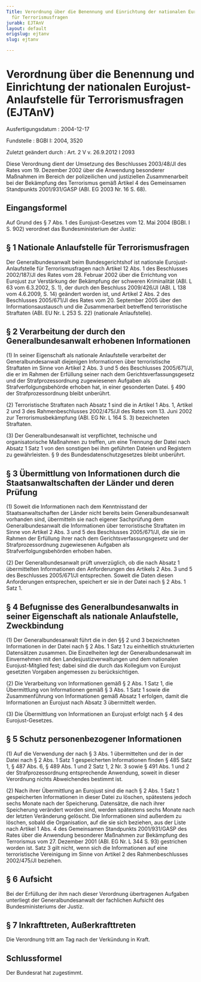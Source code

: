 ```yaml
---
Title: Verordnung über die Benennung und Einrichtung der nationalen Eurojust-Anlaufstelle
  für Terrorismusfragen
jurabk: EJTAnV
layout: default
origslug: ejtanv
slug: ejtanv

---
```


# Verordnung über die Benennung und Einrichtung der nationalen Eurojust-Anlaufstelle für Terrorismusfragen (EJTAnV)

Ausfertigungsdatum
:   2004-12-17

Fundstelle
:   BGBl I: 2004, 3520

Zuletzt geändert durch
:   Art. 2 V v. 26.9.2012 I 2093

Diese Verordnung dient der Umsetzung des Beschlusses 2003/48/JI des
Rates vom 19. Dezember 2002 über die Anwendung besonderer Maßnahmen im
Bereich der polizeilichen und justiziellen Zusammenarbeit bei der
Bekämpfung des Terrorismus gemäß Artikel 4 des Gemeinsamen Standpunkts
2001/931/GASP (ABl. EG 2003 Nr. 16 S. 68).


## Eingangsformel

Auf Grund des § 7 Abs. 1 des Eurojust-Gesetzes vom 12. Mai 2004 (BGBl.
I S. 902) verordnet das Bundesministerium der Justiz:


## § 1 Nationale Anlaufstelle für Terrorismusfragen

Der Generalbundesanwalt beim Bundesgerichtshof ist nationale Eurojust-
Anlaufstelle für Terrorismusfragen nach Artikel 12 Abs. 1 des
Beschlusses 2002/187/JI des Rates vom 28. Februar 2002 über die
Errichtung von Eurojust zur Verstärkung der Bekämpfung der schweren
Kriminalität (ABl. L 63 vom 6.3.2002, S. 1), der durch den Beschluss
2009/426/JI (ABl. L 138 vom 4.6.2009, S. 14) geändert worden ist, und
Artikel 2 Abs. 2 des Beschlusses 2005/671/JI des Rates vom 20.
September 2005 über den Informationsaustausch und die Zusammenarbeit
betreffend terroristische Straftaten (ABl. EU Nr. L 253 S. 22)
(nationale Anlaufstelle).


## § 2 Verarbeitung der durch den Generalbundesanwalt erhobenen Informationen

(1) In seiner Eigenschaft als nationale Anlaufstelle verarbeitet der
Generalbundesanwalt diejenigen Informationen über terroristische
Straftaten im Sinne von Artikel 2 Abs. 3 und 5 des Beschlusses
2005/671/JI, die er im Rahmen der Erfüllung seiner nach dem
Gerichtsverfassungsgesetz und der Strafprozessordnung zugewiesenen
Aufgaben als Strafverfolgungsbehörde erhoben hat, in einer gesonderten
Datei. § 490 der Strafprozessordnung bleibt unberührt.

(2) Terroristische Straftaten nach Absatz 1 sind die in Artikel 1 Abs.
1, Artikel 2 und 3 des Rahmenbeschlusses 2002/475/JI des Rates vom 13.
Juni 2002 zur Terrorismusbekämpfung (ABl. EG Nr. L 164 S. 3)
bezeichneten Straftaten.

(3) Der Generalbundesanwalt ist verpflichtet, technische und
organisatorische Maßnahmen zu treffen, um eine Trennung der Datei nach
Absatz 1 Satz 1 von den sonstigen bei ihm geführten Dateien und
Registern zu gewährleisten. § 9 des Bundesdatenschutzgesetzes bleibt
unberührt.


## § 3 Übermittlung von Informationen durch die Staatsanwaltschaften der Länder und deren Prüfung

(1) Soweit die Informationen nach dem Kenntnisstand der
Staatsanwaltschaften der Länder nicht bereits beim Generalbundesanwalt
vorhanden sind, übermitteln sie nach eigener Sachprüfung dem
Generalbundesanwalt die Informationen über terroristische Straftaten
im Sinne von Artikel 2 Abs. 3 und 5 des Beschlusses 2005/671/JI, die
sie im Rahmen der Erfüllung ihrer nach dem Gerichtsverfassungsgesetz
und der Strafprozessordnung zugewiesenen Aufgaben als
Strafverfolgungsbehörden erhoben haben.

(2) Der Generalbundesanwalt prüft unverzüglich, ob die nach Absatz 1
übermittelten Informationen den Anforderungen des Artikels 2 Abs. 3
und 5 des Beschlusses 2005/671/JI entsprechen. Soweit die Daten diesen
Anforderungen entsprechen, speichert er sie in der Datei nach § 2 Abs.
1 Satz 1.


## § 4 Befugnisse des Generalbundesanwalts in seiner Eigenschaft als nationale Anlaufstelle, Zweckbindung

(1) Der Generalbundesanwalt führt die in den §§ 2 und 3 bezeichneten
Informationen in der Datei nach § 2 Abs. 1 Satz 1 zu einheitlich
strukturierten Datensätzen zusammen. Die Einzelheiten legt der
Generalbundesanwalt im Einvernehmen mit den Landesjustizverwaltungen
und dem nationalen Eurojust-Mitglied fest; dabei sind die durch das
Kollegium von Eurojust gesetzten Vorgaben angemessen zu
berücksichtigen.

(2) Die Verarbeitung von Informationen gemäß § 2 Abs. 1 Satz 1, die
Übermittlung von Informationen gemäß § 3 Abs. 1 Satz 1 sowie die
Zusammenführung von Informationen gemäß Absatz 1 erfolgen, damit die
Informationen an Eurojust nach Absatz 3 übermittelt werden.

(3) Die Übermittlung von Informationen an Eurojust erfolgt nach § 4
des Eurojust-Gesetzes.


## § 5 Schutz personenbezogener Informationen

(1) Auf die Verwendung der nach § 3 Abs. 1 übermittelten und der in
der Datei nach § 2 Abs. 1 Satz 1 gespeicherten Informationen finden §
485 Satz 1, § 487 Abs. 6, § 489 Abs. 1 und 2 Satz 1, 2 Nr. 3 sowie §
491 Abs. 1 und 2 der Strafprozessordnung entsprechende Anwendung,
soweit in dieser Verordnung nichts Abweichendes bestimmt ist.

(2) Nach ihrer Übermittlung an Eurojust sind die nach § 2 Abs. 1 Satz
1 gespeicherten Informationen in dieser Datei zu löschen, spätestens
jedoch sechs Monate nach der Speicherung. Datensätze, die nach ihrer
Speicherung verändert worden sind, werden spätestens sechs Monate nach
der letzten Veränderung gelöscht. Die Informationen sind außerdem zu
löschen, sobald die Organisation, auf die sie sich beziehen, aus der
Liste nach Artikel 1 Abs. 4 des Gemeinsamen Standpunkts 2001/931/GASP
des Rates über die Anwendung besonderer Maßnahmen zur Bekämpfung des
Terrorismus vom 27. Dezember 2001 (ABl. EG Nr. L 344 S. 93) gestrichen
worden ist. Satz 3 gilt nicht, wenn sich die Informationen auf eine
terroristische Vereinigung im Sinne von Artikel 2 des
Rahmenbeschlusses 2002/475/JI beziehen.


## § 6 Aufsicht

Bei der Erfüllung der ihm nach dieser Verordnung übertragenen Aufgaben
unterliegt der Generalbundesanwalt der fachlichen Aufsicht des
Bundesministeriums der Justiz.


## § 7 Inkrafttreten, Außerkrafttreten

Die Verordnung tritt am Tag nach der Verkündung in Kraft.


## Schlussformel

Der Bundesrat hat zugestimmt.


